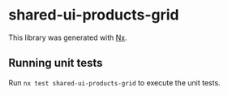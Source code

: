 # shared-ui-products-grid

This library was generated with [Nx](https://nx.dev).

## Running unit tests

Run `nx test shared-ui-products-grid` to execute the unit tests.
